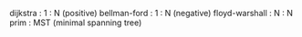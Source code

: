 dijkstra        : 1 : N (positive)
bellman-ford    : 1 : N (negative)
floyd-warshall  : N : N
prim            : MST (minimal spanning tree)
